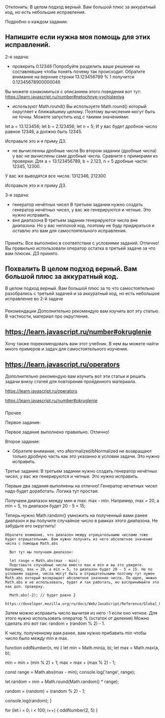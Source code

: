 ###
Отклонить:
В целом подход верный. Вам большой плюс за аккуратный код, но есть небольшие исправления.

Подробно о каждом задании:

Напишите если нужна моя помощь для этих исправлений.
---
2-я задача:
- проверить 0.12346
Попробуйте разделить ваше решение на составлявшие чтобы понять почему так происходит. Обратите внимание на верхние строки 13.123456789 % 1 получится 0.12345678900000046

Вы можете ознакомиться с описанием этого поведения вот тут:
https://learn.javascript.ru/number#netochnye-vychisleniya

- используют Math.round()
Вы используете Math.round() который округляет к ближайшему целому. Поэтому вычисления могут быть не точны. Можете запустить код с такими значениями:

let a = 13.123456;
let b = 2.123456;
let n = 5;
И у вас будет дробное число равное 12346, а должно быть 12345.

Исправьте это и я приму ДЗ.

- не вычисленны дробные числа
Во втором задании (дробные числа) у вас не вычислены сами дробные числа. Сравните с примерами из проверки:
Для a = 13.123456789, b = 2.123, n = 5 дробные части: 12345, 12300.

У вас же выводятся все числа: 1312346, 212300

Исправьте это и я приму ДЗ.


3-я задача:
- генератор нечётных чисел
В третьем задании нужно создать генератор нечётных чисел, у вас же генерируются и четные. Это нужно исправить.
- вне диапазона
В третьем задании генерируются числа  вне диапазона. Но у вас неплохой код, поэтому не буду придираться и оставлю это вам для самостоятельного исправления.


###
Принять:
Все выполнено в соответствии с условиями заданий. Отлично! Вы правильно использовали оператор остатка в третьей задаче за что вам плюсик. ДЗ принято.

###
Похвалить
В целом подход верный. Вам большой плюс за аккуратный код.
---
В целом подход верный. Вам большой плюс за то что самостоятельно разобрались с третьей задачей и за аккуратный код, но есть небольшое исправление во 2-й задаче

###
Рекомендации
Дополнительно рекомендую вам изучить вот эту статью. В частности, материал про округление.

https://learn.javascript.ru/number#okruglenie
---
Хочу также порекомендовать вам этот учебник. В нем вы можете найти много примеров и задач для самостоятельного изучения.

https://learn.javascript.ru/operators
---
Дополнительно рекомендую вам изучить вот эти статьи и решить задачи внизу статей для повторения пройденного материала.

https://learn.javascript.ru/operators

https://learn.javascript.ru/number#okruglenie


###
Прочее

Первое задание:

Первое задание выполнено правильно. Отлично!



Второе задание:
- Обратите внимание, что aNormalized/bNormalized не возвращают только дробную часть как это указанно в условии задачи. Это нужно исправить.

Третье задание:
В третьем задании нужно создать генератор нечётных чисел, у вас же генерируются и четные. Это нужно исправить.



Первые два задания выполнены на отлично! Генератор нечетных чисел надо будет доработать. Логика тут простая:

Получаем диапазон между мин и max: max - min. Например, max = 20, a min = 5, то диапазон будет 20 - 5 = 15;

Теперь нужно Math.random() умножить на полученный вами ранее диапазон и вы получите случайное число в рамках этого диапазона. Не забудьте его округлить!

    Обратите внимание, что диапазон между отрицательными числами тоже будет отрицательным. Вам нужно получить из него абсолютное значение числа с помощью Math.abs

      Вот тут мы получаем диапазон:

      let range = Math.abs(max - min);
      Подставьте случайные числа вместо max и min и вы это увидите. Например, max = 20, a min = 5, то диапазон будет 20 - 5 = 15. Но по условиям задачи, числа могут быть и отрицательными поэтому тут нужен Math.abs который возвращает абсолютное значение числа. По идее, можно Math.abs и не использовать, будет и так работать, но воспринимайте это как доп. проверку.

      Math.abs(-2); // будет равно 2
      https://developer.mozilla.org/ru/docs/Web/JavaScript/Reference/Global_Objects/Math/abs

Затем можно исправить число вычитая из него -1 если оно четное.
    Для этого нужно использовать оператор % (остаток от деления)
        Можно сделать это вот так: random + (random % 2) - 1.

К числу, полученному вам ранее, вам нужно прибавить min чтобы число было между min и max.


function oddNumber(n, m) {
  let min = Math.min(a, b);
  let max = Math.max(a, b);

  min = min + (min % 2) + 1;
  max = max + (max % 2) - 1;

  const range = Math.abs(max - min);
  console.log('range', range);

  let random = min + Math.round(Math.random() * range);

  random = (random) + (random % 2) - 1;

  console.log(random);
}

for (let i = 0; i < 100; i++) {
  oddNumber(2, 5)
}
